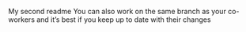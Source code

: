 
My second readme
You can also work on the same branch as your co-workers and it’s best if you keep up to date with their changes
